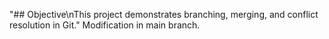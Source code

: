 "## Objective\nThis project demonstrates branching, merging, and conflict resolution in Git." 
 Modification in main branch.
